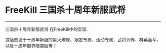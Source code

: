 # FreeKill 三国杀十周年新服武将

___

三国杀十周年新服武将 在FreeKill中的实现.

包括首发于十周年新服的星火燎原、限定专属、活动专属、武将列传、群英荟萃，以及十周年服界限突破等！
